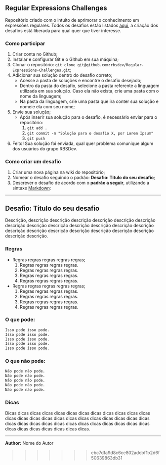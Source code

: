## Regular Expressions Challenges

Repositório criado com o intuito de aprimorar o conhecimento em expressões regulares.
Todos os desafios estão listados [aqui](https://github.com/rbsdev/Regular-Expressions-Challenges/wiki/_pages), a criação dos desafios está liberada para qual quer que tiver interesse. 

### Como participar

1. Criar conta no Github;
2. Instalar e configurar Git e o Github em sua máquina;
3. Clonar o repositório: ` git clone git@github.com:rbsdev/Regular-Expressions-Challenges.git `;
4. Adicionar sua solução dentro do desafio correto;
   * Acesse a pasta de soluções e encontre o desafio desejado;
   * Dentro da pasta do desafio, selecione a pasta referente a linguagem utilizada em sua solução. Caso ela não exista, crie uma pasta com o nome da linguagem;
   * Na pasta da linguagem, crie uma pasta que ira conter sua solução e nomeie ela com seu nome;
5. Envie sua solução;
   * Após inserir sua solução para o desafio, é necessário enviar para o repositório:
       1. ` git add . `
       2. ` git commit -m "Solução para o desafio X, por Lorem Ipsum" `  
       3. ` git push `
6. Feito! Sua solução foi enviada, qual quer problema comunique algum dos usuários do grupo RBSDev.

### Como criar um desafio

1. Criar uma nova página na wiki do repositório;
2. Nomear o desafio seguindo o padrão: **Desafio: Titulo do seu desafio**;
3. Descrever o desafio de acordo com o **padrão a seguir**, utilizando a sintaxe [Markdown](http://daringfireball.net/projects/markdown/syntax):


--------

## Desafio: Titulo do seu desafio

Descrição, descrição descrição descrição descrição descrição descrição descrição descrição descrição descrição descrição descrição descrição descrição descrição descrição descrição descrição descrição descrição descrição descrição.

### Regras

* Regras regras  regras  regras  regras;
  1. Regras  regras  regras  regras.
  2. Regras  regras  regras  regras.
  3. Regras  regras  regras  regras.
  4. Regras  regras  regras  regras.
* Regras regras  regras  regras  regras;
  1. Regras  regras  regras  regras.
  2. Regras  regras  regras  regras.
  3. Regras  regras  regras  regras.
  4. Regras  regras  regras  regras.

### O que pode:

``` txt
Isso pode isso pode.
Isso pode isso pode.
Isso pode isso pode.
Isso pode isso pode.
Isso pode isso pode.
```

### O que não pode:

``` txt
Não pode não pode.
Não pode não pode.
Não pode não pode.
Não pode não pode.
Não pode não pode.
```

### Dicas

Dicas dicas dicas dicas dicas dicas dicas dicas dicas dicas dicas dicas dicas dicas dicas dicas dicas dicas dicas dicas dicas dicas dicas dicas dicas dicas dicas dicas dicas dicas dicas dicas dicas dicas dicas dicas dicas dicas dicas dicas dicas dicas dicas.
__________________

**Author:** Nome do Autor
>>>>>>> ebc7dfa9d8c6ce802adcbf1b2d6f50639863db31
